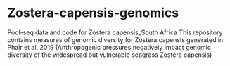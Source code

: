 # Zostera-capensis-genomics
Pool-seq data and code for Zostera capensis_South Africa
This repository contains measures of genomic diversity for Zostera capensis generated in 
Phair et al. 2019 (Anthropogenic pressures negatively impact genomic diversity of the widespread but vulnerable seagrass Zostera capensis)

